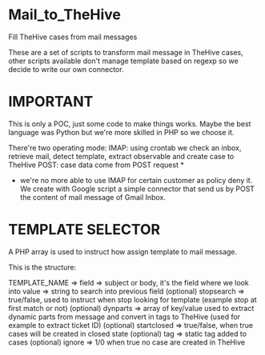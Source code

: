 # Mail_to_TheHive
Fill TheHive cases from mail messages

These are a set of scripts to transform mail message in TheHive cases, other scripts available don't manage template based on regexp so we decide to write our own connector.

# IMPORTANT
This is only a POC, just some code to make things works. Maybe the best language was Python but we're more skilled in PHP so we choose it.

There're two operating mode:
IMAP: using crontab we check an inbox, retrieve mail, detect template, extract observable and create case to TheHive
POST: case data come from POST request *

* we're no more able to use IMAP for certain customer as policy deny it. We create with Google script a simple connector that send us by POST the content of mail message of Gmail Inbox.

# TEMPLATE SELECTOR
 A PHP array is used to instruct how assign template to mail message.
 
 This is the structure:
 
 TEMPLATE_NAME =>
    field => subject or body, it's the field where we look into
    value => string to search into previous field
    (optional) stopsearch => true/false, used to instruct when stop looking for template (example stop at first match or not)
    (optional) dynparts => array of key/value used to extract dynamic parts from message and convert in tags to TheHive (used for example to extract ticket ID)
    (optional) startclosed => true/false, when true cases will be created in closed state
    (optional) tag => static tag added to cases
    (optional) ignore => 1/0 when true no case are created in TheHive
